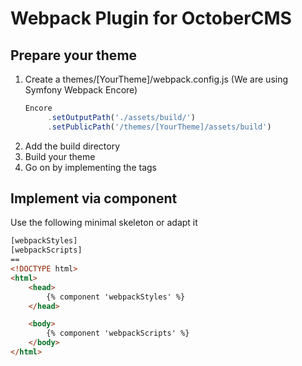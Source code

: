 # Webpack Plugin for OctoberCMS

## Prepare your theme
1. Create a themes/[YourTheme]/webpack.config.js (We are using Symfony Webpack Encore)
   ```js
   Encore
        .setOutputPath('./assets/build/')
        .setPublicPath('/themes/[YourTheme]/assets/build')
   ```
2. Add the build directory
3. Build your theme
4. Go on by implementing the tags

## Implement via component
Use the following minimal skeleton or adapt it
```html
[webpackStyles]
[webpackScripts]
==
<!DOCTYPE html>
<html>
	<head>
		{% component 'webpackStyles' %}
	</head>

	<body>
		{% component 'webpackScripts' %}
	</body>
</html>
```
